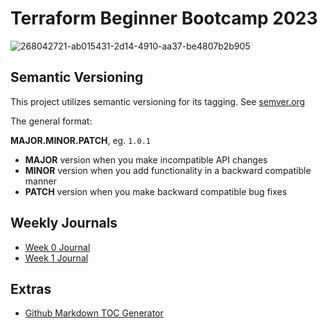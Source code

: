# Terraform Beginner Bootcamp 2023

![268042721-ab015431-2d14-4910-aa37-be4807b2b905](https://github.com/Lampiranta/terraform-beginner-bootcamp-2023/assets/39466981/96349d4b-0fbd-410d-8270-edeb7015dc6b)

## Semantic Versioning

This project utilizes semantic versioning for its tagging. See [semver.org](https://semver.org/)

The general format:

 **MAJOR.MINOR.PATCH**, eg. `1.0.1`

- **MAJOR** version when you make incompatible API changes
- **MINOR** version when you add functionality in a backward compatible manner
- **PATCH** version when you make backward compatible bug fixes

## Weekly Journals
- [Week 0 Journal](journal/week0.md)
- [Week 1 Journal](journal/week1.md)

## Extras

- [Github Markdown TOC Generator](https://ecotrust-canada.github.io/markdown-toc/)
